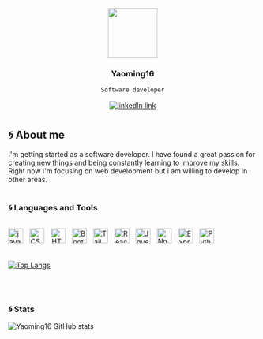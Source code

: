 
<div id="header" align="center">

<img src="https://media.giphy.com/media/M9gbBd9nbDrOTu1Mqx/giphy.gif" width="100"/>

### Yaoming16 ###
` Software developer `
<div id="badges" style="margin-top: 1rem">
    <a href="https://www.linkedin.com/in/pablo-javier-perez-gimenez/" target="_blank" >
    <img src="https://img.shields.io/badge/LinkedIn-blue?logo=linkedin&logoColor=white&style=for-the-badge" alt="linkedIn link">
    <a/>
</div>

# #

</div>

## :cyclone: About me

I'm getting started as a software developer. I have found a great passion for creating new things and being constantly learning to improve my skills. Right now i'm focusing on web development but i am willing to develop in other areas. 

# #

### :cyclone: Languages and Tools

<div>

<img src="https://cdn.jsdelivr.net/gh/devicons/devicon/icons/javascript/javascript-original.svg" align="left" alt="javaScript" width="30px" style="padding-right: 10px; margin-top: 1rem" />

<img src="https://cdn.jsdelivr.net/gh/devicons/devicon/icons/css3/css3-plain.svg" align="left" alt="CSS" width="30px" style="padding-right: 10px; margin-top: 1rem" />

<img src="https://cdn.jsdelivr.net/gh/devicons/devicon/icons/html5/html5-plain.svg" align="left" alt="HTML" width="30px" style="padding-right: 10px; margin-top: 1rem" />

<img src="https://cdn.jsdelivr.net/gh/devicons/devicon/icons/bootstrap/bootstrap-plain.svg" align="left" alt="Bootstrap" width="30px" style="padding-right: 10px; margin-top: 1rem" />

<img src="https://cdn.jsdelivr.net/gh/devicons/devicon/icons/tailwindcss/tailwindcss-plain.svg" align="left" alt="Tailwind" width="30px" style="padding-right: 10px; margin-top: 1rem" />

<img src="https://cdn.jsdelivr.net/gh/devicons/devicon/icons/react/react-original.svg" align="left" alt="React" width="30px" style="padding-right: 10px; margin-top: 1rem" />

<img src="https://cdn.jsdelivr.net/gh/devicons/devicon/icons/jquery/jquery-plain.svg" align="left" alt="Jquery" width="30px" style="padding-right: 10px; margin-top: 1rem" />

<img src="https://cdn.jsdelivr.net/gh/devicons/devicon/icons/nodejs/nodejs-plain.svg" align="left" alt="Node.js" width="30px" style="padding-right: 10px; margin-top: 1rem" />

<img src="https://cdn.jsdelivr.net/gh/devicons/devicon/icons/express/express-original.svg" align="left" alt="Express" width="30px" style="padding-right: 10px; margin-top: 1rem" />

<img src="https://cdn.jsdelivr.net/gh/devicons/devicon/icons/python/python-plain.svg" align="left" alt="Python" width="30px" style="padding-right: 10px; margin-top: 1rem" />

</div>

<br/>
<br/>
<br/>
<br/>


[![Top Langs](https://github-readme-stats.vercel.app/api/top-langs/?username=yaoming16&layout=compact&theme=tokyonight)](https://github.com/yaoming16/github-readme-stats)

<br/>

#

### :cyclone: Stats

![Yaoming16 GitHub stats](https://github-readme-stats.vercel.app/api?username=yaoming16&show_icons=true&theme=tokyonight)
